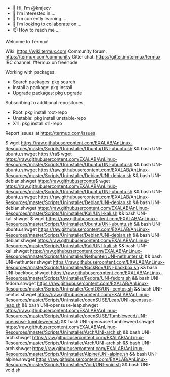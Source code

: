 - 👋 Hi, I’m @krajecv
- 👀 I’m interested in ...
- 🌱 I’m currently learning ...
- 💞️ I’m looking to collaborate on ...
- 📫 How to reach me ...

<!---
krajecv/krajecv is a ✨ special ✨ repository because its `README.md` (this file) appears on your GitHub profile.
You can click the Preview link to take a look at your changes.
--->
Welcome to Termux!

Wiki:            https://wiki.termux.com
Community forum: https://termux.com/community
Gitter chat:     https://gitter.im/termux/termux
IRC channel:     #termux on freenode

Working with packages:

 * Search packages:   pkg search <query>
 * Install a package: pkg install <package>
 * Upgrade packages:  pkg upgrade

Subscribing to additional repositories:

 * Root:     pkg install root-repo
 * Unstable: pkg install unstable-repo
 * X11:      pkg install x11-repo

Report issues at https://termux.com/issues

$ wget https://raw.githubusercontent.com/EXALAB/AnLinux-Resources/master/Scripts/Uninstaller/Ubuntu/UNI-ubuntu.sh && bash UNI-ubuntu.shwget https://ra$ wget https://raw.githubusercontent.com/EXALAB/AnLinux-Resources/master/Scripts/Uninstaller/Ubuntu/UNI-ubuntu.sh && bash UNI-ubuntu.shwget https://raw.githubusercontent.com/EXALAB/AnLinux-Resources/master/Scripts/Uninstaller/Debian/UNI-debian.sh && bash UNI-debian.shwget https://raw.githubuserconte$ wget https://raw.githubusercontent.com/EXALAB/AnLinux-Resources/master/Scripts/Uninstaller/Ubuntu/UNI-ubuntu.sh && bash UNI-ubuntu.shwget https://raw.githubusercontent.com/EXALAB/AnLinux-Resources/master/Scripts/Uninstaller/Debian/UNI-debian.sh && bash UNI-debian.shwget https://raw.githubusercontent.com/EXALAB/AnLinux-Resources/master/Scripts/Uninstaller/Kali/UNI-kali.sh && bash UNI-kali.shwget $ wget https://raw.githubusercontent.com/EXALAB/AnLinux-Resources/master/Scripts/Uninstaller/Ubuntu/UNI-ubuntu.sh && bash UNI-ubuntu.shwget https://raw.githubusercontent.com/EXALAB/AnLinux-Resources/master/Scripts/Uninstaller/Debian/UNI-debian.sh && bash UNI-debian.shwget https://raw.githubusercontent.com/EXALAB/AnLinux-Resources/master/Scripts/Uninstaller/Kali/UNI-kali.sh && bash UNI-kali.shwget https://raw.githubusercontent.com/EXALAB/AnLinux-Resources/master/Scripts/Uninstaller/Nethunter/UNI-nethunter.sh && bash UNI-nethunter.shwget https://raw.githubusercontent.com/EXALAB/AnLinux-Resources/master/Scripts/Uninstaller/BackBox/UNI-backbox.sh && bash UNI-backbox.shwget https://raw.githubusercontent.com/EXALAB/AnLinux-Resources/master/Scripts/Uninstaller/Fedora/UNI-fedora.sh && bash UNI-fedora.shwget https://raw.githubusercontent.com/EXALAB/AnLinux-Resources/master/Scripts/Uninstaller/CentOS/UNI-centos.sh && bash UNI-centos.shwget https://raw.githubusercontent.com/EXALAB/AnLinux-Resources/master/Scripts/Uninstaller/openSUSE/Leap/UNI-opensuse-leap.sh && bash UNI-opensuse-leap.shwget https://raw.githubusercontent.com/EXALAB/AnLinux-Resources/master/Scripts/Uninstaller/openSUSE/Tumbleweed/UNI-opensuse-tumbleweed.sh && bash UNI-opensuse-tumbleweed.shwget https://raw.githubusercontent.com/EXALAB/AnLinux-Resources/master/Scripts/Uninstaller/Arch/UNI-arch.sh && bash UNI-arch.shwget https://raw.githubusercontent.com/EXALAB/AnLinux-Resources/master/Scripts/Uninstaller/Arch/UNI-arch.sh && bash UNI-arch.shwget https://raw.githubusercontent.com/EXALAB/AnLinux-Resources/master/Scripts/Uninstaller/Alpine/UNI-alpine.sh && bash UNI-alpine.shwget https://raw.githubusercontent.com/EXALAB/AnLinux-Resources/master/Scripts/Uninstaller/Void/UNI-void.sh && bash UNI-void.sh
